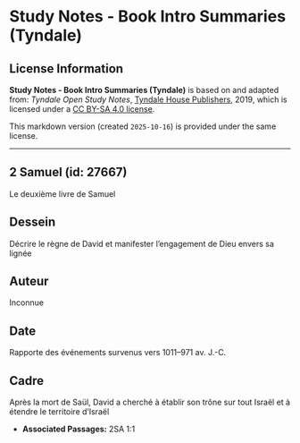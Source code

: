 # Study Notes - Book Intro Summaries (Tyndale)

## License Information

**Study Notes - Book Intro Summaries (Tyndale)** is based on and adapted from: _Tyndale Open Study Notes_, [Tyndale House Publishers](https://tyndaleopenresources.com/), 2019, which is licensed under a [CC BY-SA 4.0 license](https://creativecommons.org/licenses/by-sa/4.0/legalcode.en).

This markdown version (created `2025-10-16`) is provided under the same license.



--------------------------------

## 2 Samuel (id: 27667)

Le deuxième livre de Samuel

Dessein
-------

Décrire le règne de David et manifester l’engagement de Dieu envers sa lignée

Auteur
------

Inconnue

Date
----

Rapporte des événements survenus vers 1011–971 av. J.\-C.

Cadre
-----

Après la mort de Saül, David a cherché à établir son trône sur tout Israël et à étendre le territoire d’Israël

* **Associated Passages:** 2SA 1:1


